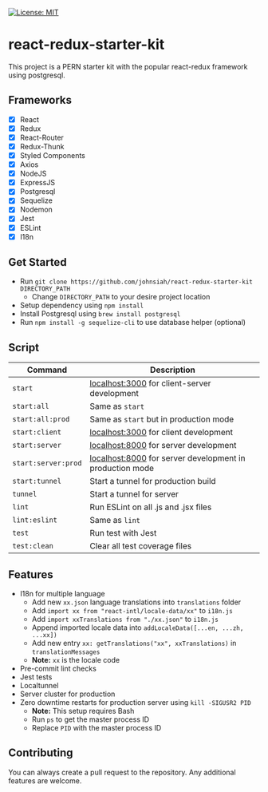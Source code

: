 [![License: MIT](https://img.shields.io/badge/License-MIT-brightgreen.svg)](https://opensource.org/licenses/MIT)
# react-redux-starter-kit
This project is a PERN starter kit with the popular react-redux framework using postgresql.

## Frameworks
- [x] React
- [x] Redux
- [x] React-Router
- [x] Redux-Thunk
- [x] Styled Components
- [x] Axios
- [x] NodeJS
- [x] ExpressJS
- [x] Postgresql
- [x] Sequelize
- [x] Nodemon
- [x] Jest
- [x] ESLint
- [x] I18n

## Get Started
- Run `git clone https://github.com/johnsiah/react-redux-starter-kit DIRECTORY_PATH`
  - Change `DIRECTORY_PATH` to your desire project location
- Setup dependency using `npm install`
- Install Postgresql using `brew install postgresql`
- Run `npm install -g sequelize-cli` to use database helper (optional)

## Script
|Command            |Description|
|-------------------|-----------|
|`start`            |[localhost:3000](http://localhost:3000) for client-server development|
|`start:all`        |Same as `start`|
|`start:all:prod`   |Same as `start` but in production mode|
|`start:client`     |[localhost:3000](http://localhost:3000) for client development|
|`start:server`     |[localhost:8000](http://localhost:8000) for server development|
|`start:server:prod`|[localhost:8000](http://localhost:8000) for server development in production mode|
|`start:tunnel`     |Start a tunnel for production build|
|`tunnel`           |Start a tunnel for server|
|`lint`             |Run ESLint on all .js and .jsx files|
|`lint:eslint`      |Same as `lint`|
|`test`             |Run test with Jest|
|`test:clean`       |Clear all test coverage files|

## Features
- I18n for multiple language
  - Add new `xx.json` language translations into `translations` folder
  - Add `import xx from "react-intl/locale-data/xx"` to `i18n.js`
  - Add `import xxTranslations from "./xx.json"` to `i18n.js`
  - Append imported locale data into `addLocaleData([...en, ...zh, ...xx])`
  - Add new entry `xx: getTranslations("xx", xxTranslations)` in `translationMessages`
  - **Note:** `xx` is the locale code
- Pre-commit lint checks
- Jest tests
- Localtunnel
- Server cluster for production
- Zero downtime restarts for production server using `kill -SIGUSR2 PID`
  - **Note:** This setup requires Bash
  - Run `ps` to get the master process ID
  - Replace `PID` with the master process ID
  
## Contributing
You can always create a pull request to the repository. Any additional features are welcome.
